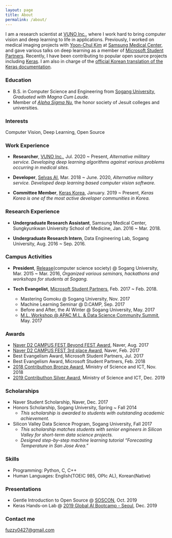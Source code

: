 ```yaml
---
layout: page
title: About
permalink: /about/
---
```


I am a research scientist at [VUNO Inc.](https://vuno.co), where I work hard to bring computer vision and deep learning to life in applications. Previously, I worked on medical imaging projects with [Yoon-Chul Kim](https://www.researchgate.net/profile/Yoon-Chul_Kim) at [Samsung Medical Center](https://www.researchgate.net/institution/Samsung_Medical_Center), and gave various talks on deep learning as a member of [Microsoft Student Partners](https://studentpartners.microsoft.com/en-US). Recently, I have been contributing to popular open source projects including [Keras](https://github.com/keras-team/keras/commits?author=fuzzythecat). I am also in charge of the [official Korean translation of the Keras documentation](https://github.com/keras-team/keras-docs-ko). 

### Education
- B.S. in Computer Science and Engineering from [Sogang University](http://www.sogang.ac.kr/index.do), *Graduated with Magna Cum Laude.*    
- Member of [*Alpha Sigma Nu*](https://www.alphasigmanu.org/), the honor society of Jesuit colleges and universities. 

### Interests
Computer Vision, Deep Learning, Open Source

### Work Experience
- **Researcher**, [VUNO Inc.](https://vuno.co), Jul. 2020 ~ Present, *Alternative military service. Developing deep learning algorithms against various problems occurring in medical sites.* 

- **Developer**, [Selvas AI](https://www.selvasai.com/), Mar. 2018 ~ June. 2020, *Alternative military service. Developed deep learning based computer vision software.*

- **Committee Member**, [Keras Korea](https://www.facebook.com/groups/KerasKorea), January. 2019 ~ Present, *Keras Korea is one of the most active developer communities in Korea.*

### Research Experience
- **Undergraduate Research Assistant**, Samsung Medical Center, Sungkyunkwan University School of Medicine, Jan. 2016 ~ Mar. 2018.

- **Undergraduate Research Intern**, Data Engineering Lab, Sogang University, Aug. 2016 ~ Sep. 2016.

### Campus Activities

- **President**, [Release](http://release.sogang.ac.kr/)(computer science society) @ Sogang University, Mar. 2015 ~ Mar. 2016, *Organized various seminars, hackathons and workshops for students at Sogang.*

- **Tech Evangelist**, [Microsoft Student Partners](https://msdn.microsoft.com/ko-kr/microsoftstudentpartners.aspx), Feb. 2017 ~ Feb. 2018.
  - Mastering Gomoku @ Sogang University, Nov. 2017
  - Machine Learning Seminar @ D.CAMP, Sep. 2017
  - Before and After, the AI Winter @ Sogang University, May. 2017
  - [M.L. Workshop @ APAC M.L. & Data Science Community Summit](https://github.com/APAC-EVENT/Mission-Mars), May. 2017  

### Awards
- [Naver D2 CAMPUS FEST Beyond FEST Award](https://github.com/D2CampusFest/4th), Naver, Aug. 2017
- [Naver D2 CAMPUS FEST 3rd place Award](https://github.com/D2CampusFest/4th), Naver, Feb. 2017
- Best Evangelism Award, Microsoft Student Partners, Jul. 2017
- Best Evangelism Award, Microsoft Student Partners, Feb. 2018
- [2018 Contributhon Bronze Award](https://www.kosshackathon.kr/prize), Ministry of Science and ICT, Nov. 2018
- [2019 Contributhon Silver Award](https://www.oss.kr/contributhon_notice/show/97fbde9f-3854-428d-b6ec-294002463148), Ministry of Science and ICT, Dec. 2019

### Scholarships
- Naver Student Scholarship, Naver, Dec. 2017
- Honors Scholarship, Sogang University, Spring ~ Fall 2014
  - *This scholarship is awarded to students with outstanding academic achievement.*
- Silicon Valley Data Science Program, Sogang University, Fall 2017
  - *This scholarship matches students with senior engineers in Silicon Valley for short-term data science projects.*
  - *Designed step-by-step machine learning tutorial “Forecasting Temperature in San Jose Area.”*

### Skills
- Programming: Python, C, C++
- Human Languages: English(TOEIC 985, OPIc AL), Korean(Native)

### Presentations

- Gentle Introduction to Open Source @ [SOSCON](https://www.soscon.net/community.html), Oct. 2019
- Keras Hands-on Lab @  [2019 Global AI Bootcamp - Seoul](https://festa.io/events/772), Dec. 2019

### Contact me

[fuzzy0427@gmail.com](mailto:fuzzy0427@gmail.com)
